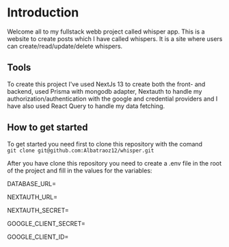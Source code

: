 # Introduction

Welcome all to my fullstack webb project called whisper app. This is a website to create posts which I have called whispers. It is a site where users can create/read/update/delete whispers.

## Tools

To create this project I've used NextJs 13 to create both the front- and backend, used Prisma with mongodb adapter, Nextauth to handle my authorization/authentication with the google and credential providers and I have also used React Query to handle my data fetching.

## How to get started

To get started you need first to clone this repository with the comand  
`git clone git@github.com:Albatraoz12/whisper.git`

After you have clone this repository you need to create a .env file in the root of the project and fill in the values for the variables:

DATABASE_URL=

NEXTAUTH_URL=

NEXTAUTH_SECRET=

GOOGLE_CLIENT_SECRET=

GOOGLE_CLIENT_ID=
